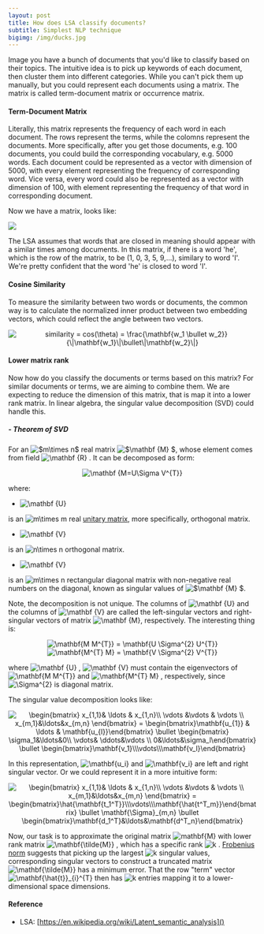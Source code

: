 ```yaml
---
layout: post
title: How does LSA classify documents?
subtitle: Simplest NLP technique 
bigimg: /img/ducks.jpg
---
```



Image you have a bunch of documents that you'd like to classify  based on their topics. The intuitive idea is to pick up keywords of each document, then cluster them into different categories. While you can't pick them up manually, but you could represent each documents using a matrix. The matrix is called term-document matrix or occurrence matrix.

#### Term-Document Matrix

 Literally, this matrix represents the frequency of each word in each document. The rows represent the terms, while the colomns represent the documents. More specifically, after you get those documents, e.g. 100 documents, you could build the corresponding vocabulary, e.g. 5000 words. Each document could be represented as a vector with dimension of 5000, with every element representing the frequency of corresponding word. Vice versa, every word could also be represented as a vector with dimension of 100, with element representing the frequency of that word in corresponding document.

Now we have a matrix, looks like:


<!--$$\begin{bmatrix}
1&0&3&5&9&\ldots\\
2&1&5&3&4&\ldots\\
3&6&4&2&1\\
\vdots&\vdots&\vdots&\vdots&\vdots&\ldots\end{bmatrix}$$-->

![](https://ws3.sinaimg.cn/large/006tKfTcgy1fi0nnx92exj30ue0ai0tv.jpg)

The LSA assumes that words that are closed in meaning should appear with a similar times among documents. In this matrix, if there is a word 'he', which is the row of the matrix, to be (1, 0, 3, 5, 9,...), similary to word 'I'. We're pretty confident that the word 'he' is closed to word 'I'. 

#### Cosine Similarity

To measure the similarity between two words or documents, the common way is to calculate the normalized inner product between two embedding vectors, which could reflect the angle between two vectors.

<!--$$similarity = cos(\theta) = \frac{\mathbf{w_1  \bullet  w_2}}{\|\mathbf{w_1}\|\bullet\|\mathbf{w_2}\|}$$
-->

<div align="center">
<img src="https://latex.codecogs.com/svg.latex?similarity&space;=&space;cos(\theta)&space;=&space;\frac{\mathbf{w_1&space;\bullet&space;w_2}}{\|\mathbf{w_1}\|\bullet\|\mathbf{w_2}\|}" title="similarity = cos(\theta) = \frac{\mathbf{w_1 \bullet w_2}}{\|\mathbf{w_1}\|\bullet\|\mathbf{w_2}\|}" />
</div>



#### Lower matrix rank

Now how do you classify the documents or terms based on this matrix? For similar documents or terms, we are aiming to combine them. We are expecting to reduce the dimension of this matrix, that is map it into a lower rank matrix. In linear algebra, the singular value decomposition (SVD) could handle this. 

##### - Theorem of SVD


For an <img src="https://latex.codecogs.com/svg.latex?$m\times&space;n$" title="$m\times n$" /> 
real matrix <img src="https://latex.codecogs.com/svg.latex?$\mathbf&space;{M}&space;$" title="$\mathbf {M} $" />,
 whose element comes from field <img src="https://latex.codecogs.com/svg.latex?\mathbf&space;{R}" title="\mathbf {R}" />
 . It can be decomposed as form:
<div align = "center"> 
<img src="https://latex.codecogs.com/svg.latex?\mathbf&space;{M=U\Sigma&space;V^{T}}" title="\mathbf {M=U\Sigma V^{T}}" />
</div>

where:

*	<img src="https://latex.codecogs.com/svg.latex?\mathbf&space;{U}" title="\mathbf {U}" />
is an <img src="https://latex.codecogs.com/svg.latex?m\times&space;m" title="m\times m" />
 real	[unitary matrix](https://en.wikipedia.org/wiki/Unitary_matrix), more specifically, orthogonal matrix.
*  <img src="https://latex.codecogs.com/svg.latex?\mathbf&space;{V}" title="\mathbf {V}" />
 is an <img src="https://latex.codecogs.com/svg.latex?n\times&space;n" title="n\times n" />
  orthogonal matrix.  
*  <img src="https://latex.codecogs.com/svg.latex?\mathbf&space;{\Sigma}" title="\mathbf {V}" />
  is an <img src="https://latex.codecogs.com/svg.latex?m\times&space;n" title="m\times n" /> 
  rectangular diagonal matrix with non-negative real numbers on the diagonal, known as singular values of <img src="https://latex.codecogs.com/svg.latex?\mathbf&space;{M}&space;$" title="$\mathbf {M} $" />. 


Note, the decomposition is not unique.
The columns of <img src="https://latex.codecogs.com/svg.latex?\mathbf&space;{U}" title="\mathbf {U}" /> and the columns of <img src="https://latex.codecogs.com/svg.latex?\mathbf&space;{V}" title="\mathbf {V}" />  are called the left-singular vectors and right-singular vectors of matrix <img src="https://latex.codecogs.com/svg.latex?\mathbf&space;{M}" title="\mathbf {M}" />, respectively. The interesting thing is:

<div align = "center">
<img src="https://latex.codecogs.com/svg.latex?\mathbf{M&space;M^{T}}&space;=&space;\mathbf{U&space;\Sigma^{2}&space;U^{T}}" title="\mathbf{M M^{T}} = \mathbf{U \Sigma^{2} U^{T}}" />
</div>

<div align = "center">
<img src="https://latex.codecogs.com/svg.latex?\mathbf{M^{T}&space;M}&space;=&space;\mathbf{V&space;\Sigma^{2}&space;V^{T}}" title="\mathbf{M^{T} M} = \mathbf{V \Sigma^{2} V^{T}}" />
</div>

where <img src="https://latex.codecogs.com/svg.latex?\mathbf&space;{U}" title="\mathbf {U}" />
, <img src="https://latex.codecogs.com/svg.latex?\mathbf&space;{V}" title="\mathbf {V}" />
must contain the eigenvectors of <img src="https://latex.codecogs.com/svg.latex?\mathbf{M&space;M^{T}}" title="\mathbf{M M^{T}}" /> 
and <img src="https://latex.codecogs.com/svg.latex?\mathbf{M^{T}&space;M}" title="\mathbf{M^{T} M}" />
, respectively, since <img src="https://latex.codecogs.com/svg.latex?\Sigma^{2}" title="\Sigma^{2}" />
 is diagonal matrix.

The singular value decomposition looks like:

<div align = "center">
<img src="https://latex.codecogs.com/svg.latex?\begin{bmatrix}&space;x_{1,1}&&space;\ldots&space;&&space;x_{1,n}\\&space;\vdots&space;&\vdots&space;&&space;\vdots&space;\\&space;x_{m,1}&\ldots&x_{m,n}&space;\end{bmatrix}&space;=&space;\begin{bmatrix}\mathbf{u_{1}}&space;&&space;\ldots&space;&&space;\mathbf{u_{l}}\end{bmatrix}&space;\bullet&space;\begin{bmatrix}&space;\sigma_1&\ldots&0\\&space;\vdots&&space;\ddots&\vdots&space;\\&space;0&\ldots&\sigma_l\end{bmatrix}&space;\bullet&space;\begin{bmatrix}\mathbf{v_1}\\\vdots\\\mathbf{v_l}\end{bmatrix}" title="\begin{bmatrix} x_{1,1}& \ldots & x_{1,n}\\ \vdots &\vdots & \vdots \\ x_{m,1}&\ldots&x_{m,n} \end{bmatrix} = \begin{bmatrix}\mathbf{u_{1}} & \ldots & \mathbf{u_{l}}\end{bmatrix} \bullet \begin{bmatrix} \sigma_1&\ldots&0\\ \vdots& \ddots&\vdots \\ 0&\ldots&\sigma_l\end{bmatrix} \bullet \begin{bmatrix}\mathbf{v_1}\\\vdots\\\mathbf{v_l}\end{bmatrix}" /> 
</div>

In this representation, <img src="https://latex.codecogs.com/svg.latex?\mathbf{u_i}" title="\mathbf{u_i}" /> and <img src="https://latex.codecogs.com/svg.latex?\mathbf{v_i}" title="\mathbf{v_i}" /> are left and right singular vector. Or we could represent it in a more intuitive form:

<div align = "center">
<img src="https://latex.codecogs.com/svg.latex?\begin{bmatrix}&space;x_{1,1}&&space;\ldots&space;&&space;x_{1,n}\\&space;\vdots&space;&\vdots&space;&&space;\vdots&space;\\&space;x_{m,1}&\ldots&x_{m,n}&space;\end{bmatrix}&space;=&space;\begin{bmatrix}\hat{\mathbf{t_1^T}}\\\vdots\\\mathbf{\hat{t^T_m}}\end{bmatrix}&space;\bullet&space;\mathbf{\Sigma}_{m,n}&space;\bullet&space;\begin{bmatrix}\mathbf{d_1^T}&\ldots&\mathbf{d^T_n}\end{bmatrix}" title="\begin{bmatrix} x_{1,1}& \ldots & x_{1,n}\\ \vdots &\vdots & \vdots \\ x_{m,1}&\ldots&x_{m,n} \end{bmatrix} = \begin{bmatrix}\hat{\mathbf{t_1^T}}\\\vdots\\\mathbf{\hat{t^T_m}}\end{bmatrix} \bullet \mathbf{\Sigma}_{m,n} \bullet \begin{bmatrix}\mathbf{d_1^T}&\ldots&\mathbf{d^T_n}\end{bmatrix}" />
</div>
 


Now, our task is to approximate the original matrix <img src="https://latex.codecogs.com/svg.latex?\mathbf{M}" title="mathbf{M}" /> with lower rank matrix <img src="https://latex.codecogs.com/svg.latex?\mathbf{\tilde{M}}" title="\mathbf{\tilde{M}}" /> , which has a specific rank <img src="https://latex.codecogs.com/svg.latex?k" title="k" /> . [Frobenius norm](https://en.wikipedia.org/wiki/Matrix_norm#Frobenius_norm) suggests that picking up the largest <img src="https://latex.codecogs.com/svg.latex?k" title="k" /> singular values, corresponding singular vectors to construct a truncated matrix <img src="https://latex.codecogs.com/svg.latex?\mathbf{\tilde{M}}" title="\mathbf{\tilde{M}}" /> has a minimum error. That the row "term" vector <img src="https://latex.codecogs.com/svg.latex?\mathbf{\hat{t}}^{T}_{i}" title="\mathbf{\hat{t}}_{i}^{T}" /> then has <img src="https://latex.codecogs.com/svg.latex?k" title="k" /> entries mapping it to a lower-dimensional space dimensions.



#### Reference
* LSA:	[https://en.wikipedia.org/wiki/Latent_semantic_analysis]()